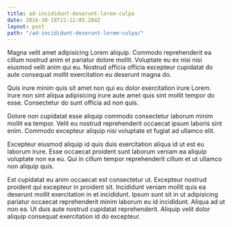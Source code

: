 ```yaml
---
title: ad-incididunt-deserunt-lorem-culpa
date: 2016-10-18T22:12:03.284Z
layout: post
path: "/ad-incididunt-deserunt-lorem-culpa/"
---
```


Magna velit amet adipisicing Lorem aliquip. Commodo reprehenderit ea cillum nostrud anim et pariatur dolore mollit. Voluptate eu ex nisi nisi eiusmod velit anim qui eu. Nostrud officia officia excepteur cupidatat do aute consequat mollit exercitation eu deserunt magna do.

Quis irure minim quis sit amet non qui eu dolor exercitation irure Lorem. Irure non sint aliqua adipisicing irure aute amet quis sint mollit tempor do esse. Consectetur do sunt officia ad non quis.

Dolore non cupidatat esse aliquip commodo consectetur laborum minim mollit ea tempor. Velit eu nostrud reprehenderit occaecat ipsum laboris sint enim. Commodo excepteur aliquip nisi voluptate et fugiat ad ullamco elit.

Excepteur eiusmod aliquip id quis duis exercitation aliqua id ut est eu laborum irure. Esse occaecat proident sunt laborum veniam ea aliquip voluptate non ea eu. Qui in cillum tempor reprehenderit cillum et ut ullamco non aliquip quis.

Est cupidatat eu anim occaecat est consectetur ut. Excepteur nostrud proident qui excepteur in proident sit. Incididunt veniam mollit quis ea deserunt mollit exercitation in et incididunt. Ipsum sunt sit in ut adipisicing pariatur occaecat reprehenderit minim laborum eu id incididunt. Aliqua ad ut non ea. Ut duis aute nostrud cupidatat reprehenderit. Aliquip velit dolor aliquip consequat exercitation id do excepteur.
